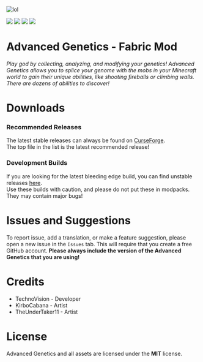 ![lol](https://i.imgur.com/ElQpqvH.png)

[![](https://cf.way2muchnoise.eu/full_advanced-genetics_downloads.svg)](https://www.curseforge.com/minecraft/mc-mods/advanced-genetics) [![](https://cf.way2muchnoise.eu/packs/advanced-genetics.svg)](https://www.curseforge.com/minecraft/mc-mods/advanced-genetics) [![](https://cf.way2muchnoise.eu/versions/advanced-genetics.svg)](https://www.curseforge.com/minecraft/mc-mods/advanced-genetics) [![](https://img.shields.io/badge/Discord-TechnoVision-738bd7.svg)](https://discord.gg/m5fjByfrKP)

# Advanced Genetics - Fabric Mod
_Play god by collecting, analyzing, and modifying your genetics! Advanced Genetics allows you to splice your genome with the mobs in your Minecraft world to gain their unique abilities, like shooting fireballs or climbing walls. There are dozens of abilities to discover!_

# Downloads

### Recommended Releases

The latest stable releases can always be found on [CurseForge](https://www.curseforge.com/minecraft/mc-mods/advanced-genetics).<br/>
The top file in the list is the latest recommended release!

### Development Builds

If you are looking for the latest bleeding edge build, you can find unstable releases [here](https://github.com/TechnoVisionDev/Advanced-Genetics/releases).</br>
Use these builds with caution, and please do not put these in modpacks. They may contain major bugs!

# Issues and Suggestions
To report issue, add a translation, or make a feature suggestion, please open a new issue in the `Issues` tab. This will require that you create a free GitHub account. **Please always include the version of the Advanced Genetics that you are using!**

# Credits

* TechnoVision - Developer
* KirboCabana - Artist
* TheUnderTaker11 - Artist

# License

Advanced Genetics and all assets are licensed under the **MIT** license.
